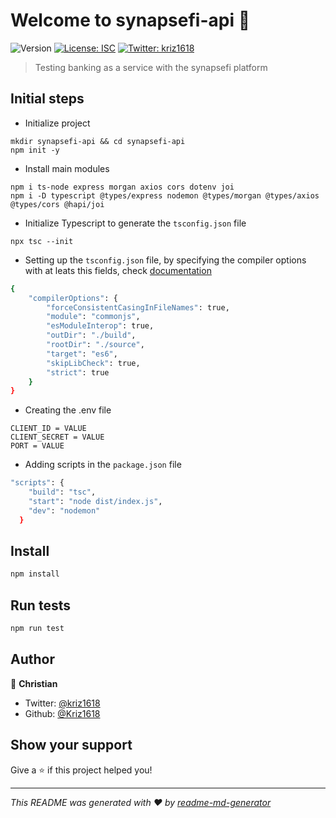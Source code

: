 # Welcome to synapsefi-api 👋
![Version](https://img.shields.io/badge/version-1.0.0-blue.svg?cacheSeconds=2592000)
[![License: ISC](https://img.shields.io/badge/License-ISC-yellow.svg)](#)
[![Twitter: kriz1618](https://img.shields.io/twitter/follow/kriz1618.svg?style=social)](https://twitter.com/kriz1618)

> Testing banking as a service with the synapsefi platform

## Initial steps

* Initialize project
```
mkdir synapsefi-api && cd synapsefi-api
npm init -y
```

* Install main modules
```
npm i ts-node express morgan axios cors dotenv joi
npm i -D typescript @types/express nodemon @types/morgan @types/axios @types/cors @hapi/joi
```

* Initialize Typescript to generate the `tsconfig.json` file
```
npx tsc --init
```

* Setting up the `tsconfig.json` file, by specifying the compiler options with at leats this fields, check [documentation](https://www.typescriptlang.org/docs/handbook/tsconfig-json.html)
```sh
{
	"compilerOptions": {
		"forceConsistentCasingInFileNames": true,
		"module": "commonjs",
		"esModuleInterop": true,
		"outDir": "./build",
		"rootDir": "./source",
		"target": "es6",
		"skipLibCheck": true,
		"strict": true
	}
}
```

* Creating the .env file
```
CLIENT_ID = VALUE
CLIENT_SECRET = VALUE
PORT = VALUE
```

* Adding scripts in the `package.json` file

```sh
"scripts": {
    "build": "tsc",
    "start": "node dist/index.js",
    "dev": "nodemon"
  }
```

## Install

```sh
npm install
```

## Run tests

```sh
npm run test
```

## Author

👤 **Christian**

* Twitter: [@kriz1618](https://twitter.com/kriz1618)
* Github: [@Kriz1618](https://github.com/Kriz1618)

## Show your support

Give a ⭐️ if this project helped you!


***
_This README was generated with ❤️ by [readme-md-generator](https://github.com/kefranabg/readme-md-generator)_